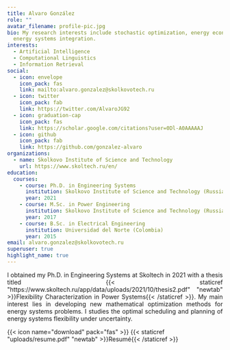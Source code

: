 ```yaml
---
title: Alvaro González
role: ""
avatar_filename: profile-pic.jpg
bio: My research interests include stochastic optimization, energy economics and
  energy systems integration.
interests:
  - Artificial Intelligence
  - Computational Linguistics
  - Information Retrieval
social:
  - icon: envelope
    icon_pack: fas
    link: mailto:alvaro.gonzalez@skolkovotech.ru
  - icon: twitter
    icon_pack: fab
    link: https://twitter.com/AlvaroJG92
  - icon: graduation-cap
    icon_pack: fas
    link: https://scholar.google.com/citations?user=0Dl-A0AAAAAJ
  - icon: github
    icon_pack: fab
    link: https://github.com/gonzalez-alvaro
organizations:
  - name: Skolkovo Institute of Science and Technology
    url: https://www.skoltech.ru/en/
education:
  courses:
    - course: Ph.D. in Engineering Systems
      institution: Skolkovo Institute of Science and Technology (Russia)
      year: 2021
    - course: M.Sc. in Power Engineering
      institution: Skolkovo Institute of Science and Technology (Russia)
      year: 2017
    - course: B.Sc. in Electrical Engineering
      institution: Universidad del Norte (Colombia)
      year: 2015
email: alvaro.gonzalez@skolkovotech.ru
superuser: true
highlight_name: true
---
```

<div style="text-align: justify"> I obtained my Ph.D. in Engineering Systems at Skoltech in 2021 with a thesis titled {{< staticref "https://www.skoltech.ru/app/data/uploads/2021/10/thesis2.pdf" "newtab" >}}Flexibility Characterization in Power Systems{{< /staticref >}}.  My main interest lies in developing new mathematical optimization methods for energy systems problems. I studies the optimal scheduling and planning of energy systems flexibility under uncertainty. </div>

{{< icon name="download" pack="fas" >}} {{< staticref "uploads/resume.pdf" "newtab" >}}Resumé{{< /staticref >}}